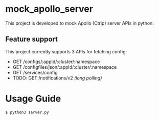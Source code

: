 # mock_apollo_server
This project is developed to mock Apollo (Ctrip) server APIs in python.

## Feature support
This project currently supports 3 APIs for fetching config:
* GET /configs/:appId/:cluster/:namespace
* GET /configfiles/json/:appId/:cluster/:namespace
* GET /services/config
* TODO: GET /notifications/v2 _(long polling)_

# Usage Guide

`$ python3 server.py`

